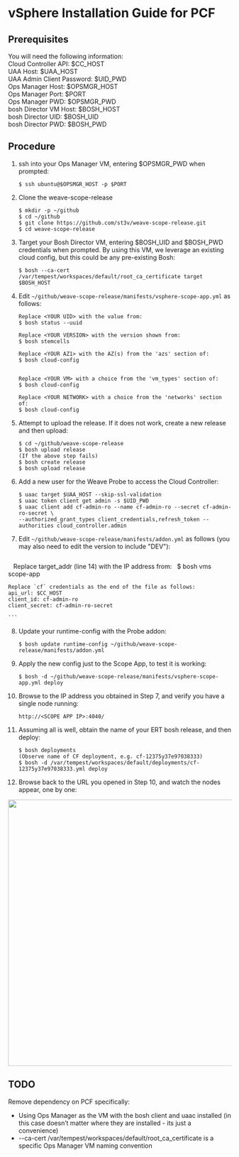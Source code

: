 # vSphere Installation Guide for PCF
## Prerequisites
You will need the following information:  
Cloud Controller API: $CC_HOST  
UAA Host: $UAA_HOST  
UAA Admin Client Password: $UID_PWD  
Ops Manager Host: $OPSMGR_HOST   
Ops Manager Port: $PORT    
Ops Manager PWD: $OPSMGR_PWD  
bosh Director VM Host: $BOSH_HOST    
bosh Director UID: $BOSH_UID    
bosh Director PWD: $BOSH_PWD    

## Procedure
1. ssh into your Ops Manager VM, entering $OPSMGR_PWD when prompted:   

    ```    
    $ ssh ubuntu@$OPSMGR_HOST -p $PORT  
    ```    

2. Clone the weave-scope-release  


    ```    
    $ mkdir -p ~/github  
    $ cd ~/github  
    $ git clone https://github.com/st3v/weave-scope-release.git
    $ cd weave-scope-release  

    ```    

3.  Target your Bosh Director VM, entering $BOSH_UID and $BOSH_PWD credentials when prompted. By using this VM, we leverage an existing cloud config, but this could be any pre-existing Bosh:


    ```    
    $ bosh --ca-cert /var/tempest/workspaces/default/root_ca_certificate target $BOSH_HOST

    ```

4. Edit `~/github/weave-scope-release/manifests/vsphere-scope-app.yml` as follows:  


    ```    
    Replace <YOUR UID> with the value from:  
    $ bosh status --uuid  
    
    Replace <YOUR VERSION> with the version shown from:  
    $ bosh stemcells  
    
    Replace <YOUR AZ1> with the AZ(s) from the 'azs' section of:  
    $ bosh cloud-config  
    
    
    Replace <YOUR VM> with a choice from the 'vm_types' section of:  
    $ bosh cloud-config  
    
    Replace <YOUR NETWORK> with a choice from the 'networks' section of:  
    $ bosh cloud-config  

    ```

5. Attempt to upload the release. If it does not work, create a new release and then upload:  


    ```    
    $ cd ~/github/weave-scope-release  
    $ bosh upload release
    (If the above step fails)
    $ bosh create release
    $ bosh upload release

    ```

6. Add a new user for the Weave Probe to access the Cloud Controller:  


    ```    
    $ uaac target $UAA_HOST --skip-ssl-validation  
    $ uaac token client get admin -s $UID_PWD  
    $ uaac client add cf-admin-ro --name cf-admin-ro --secret cf-admin-ro-secret \
    --authorized_grant_types client_credentials,refresh_token --authorities cloud_controller.admin

    ```

7. Edit `~/github/weave-scope-release/manifests/addon.yml` as follows (you may also need to edit the version to include "DEV"):   

    ```
    Replace target_addr (line 14) with the IP address from:  
    $ bosh vms scope-app
    
    Replace `cf` credentials as the end of the file as follows:
    api_url: $CC_HOST  
    client_id: cf-admin-ro   
    client_secret: cf-admin-ro-secret  

    ```

8. Update your runtime-config with the Probe addon:  


    ```    
    $ bosh update runtime-config ~/github/weave-scope-release/manifests/addon.yml

    ```

9. Apply the new config just to the Scope App, to test it is working:  


    ```    
    $ bosh -d ~/github/weave-scope-release/manifests/vsphere-scope-app.yml deploy  

    ```    

10. Browse to the IP address you obtained in Step 7, and verify you have a single node running:  


    ```    
    http://<SCOPE APP IP>:4040/  

    ```    

11. Assuming all is well, obtain the name of your ERT bosh release, and then deploy:  


    ```    
    $ bosh deployments 
    (Observe name of CF deployment, e.g. cf-12375y37e97038333)  
    $ bosh -d /var/tempest/workspaces/default/deployments/cf-12375y37e97038333.yml deploy  

    ```    

12. Browse back to the URL you opened in Step 10, and watch the nodes appear, one by one:

<img src="https://github.com/bendalby82/weave-scope-release/blob/master/docs/images/full-scope.png" width="600">

    
## TODO
Remove dependency on PCF specifically:
- Using Ops Manager as the VM with the bosh client and uaac installed (in this case doesn’t matter where they are installed - its just a convenience)
- --ca-cert /var/tempest/workspaces/default/root_ca_certificate is a specific Ops Manager VM naming convention

